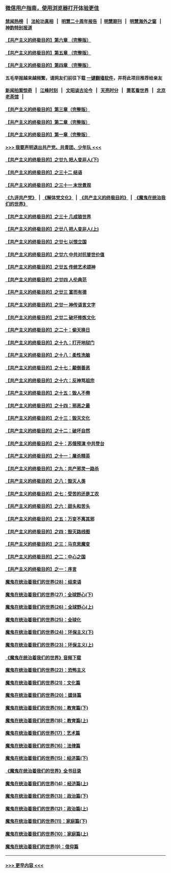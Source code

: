 ### [微信用户指南，使用浏览器打开体验更佳](https://github.com/gfw-breaker/banned-news1/blob/master/indexes/wechat-guide.md?t=0)
#### [禁闻热榜](热点新闻.md?t=0)  &nbsp;&nbsp;|&nbsp;&nbsp; [法轮功真相](https://github.com/gfw-breaker/truth/blob/master/README.md?t=0) &nbsp;&nbsp;|&nbsp;&nbsp; [明慧二十周年报告](https://github.com/gfw-breaker/mh-reports/blob/master/README.md?t=0) &nbsp;&nbsp;|&nbsp;&nbsp;[明慧期刊](https://github.com/gfw-breaker/mh-qikan) &nbsp;&nbsp;|&nbsp;&nbsp; [明慧海外之窗](https://github.com/gfw-breaker/mh-news/blob/master/README.md?t=0) &nbsp;&nbsp;|&nbsp;&nbsp; [神韵特别报道](https://github.com/gfw-breaker/mh-news/blob/master/shenyun.md?t=0)
#### [【共产主义的终极目的】第六章 （完整版）](../pages/nsc422/n11428913.md?t=02161155) 
#### [【共产主义的终极目的】第五章 （完整版）](../pages/nsc422/n11428912.md?t=02161155) 
#### [【共产主义的终极目的】第四章 （完整版）](../pages/nsc422/n11428907.md?t=02161155) 
#### 五毛举报越来越频繁，请网友们前往下载 [一键翻墙软件](https://github.com/gfw-breaker/ssr-accounts)，并将此项目推荐给亲友
#### [新闻拍案惊奇](https://github.com/gfw-breaker/banned-news1/blob/master/pages/link4.md) &nbsp;&nbsp;|&nbsp;&nbsp; [江峰时刻](https://github.com/gfw-breaker/banned-news1/blob/master/pages/link4.md) &nbsp;&nbsp;|&nbsp;&nbsp; [文昭谈古论今](https://github.com/gfw-breaker/banned-news1/blob/master/pages/link4.md) &nbsp;&nbsp;|&nbsp;&nbsp; [天亮时分](https://github.com/gfw-breaker/banned-news1/blob/master/pages/link4.md) &nbsp;&nbsp;|&nbsp;&nbsp; [萧茗看世界](https://github.com/gfw-breaker/banned-news1/blob/master/pages/link4.md) &nbsp;&nbsp;|&nbsp;&nbsp; [北京老茶馆](https://github.com/gfw-breaker/banned-news1/blob/master/pages/link4.md) &nbsp;&nbsp;|&nbsp;&nbsp; 
#### [【共产主义的终极目的】第三章（完整版）](../pages/nsc422/n11428848.md?t=02161155) 
#### [【共产主义的终极目的】第二章（完整版）](../pages/nsc422/n11428831.md?t=02161155) 
#### [【共产主义的终极目的】第一章（完整版）](../pages/nsc422/n11417651.md?t=02161155) 
#### [>>> 我要声明退出共产党、共青团、少年队 <<<](https://github.com/begood0513/goodnews/blob/master/quit/letter.md) 
#### [【共产主义的终极目的】之廿九 把人变非人(下)](../pages/nsc422/n11344140.md?t=02161155) 
#### [【共产主义的终极目的】之三十二 结语](../pages/nsc422/n11360535.md?t=02161155) 
#### [【共产主义的终极目的】之三十一 末世景观](../pages/nsc422/n11351129.md?t=02161155) 
#### [《九评共产党》](https://github.com/begood0513/9ping.md/blob/master/README.md) &nbsp;|&nbsp; [《解体党文化》](../../../../jtdwh.md/blob/master/README.md)  &nbsp;|&nbsp; [《共产主义的终极目的》](../../../../gczydzjmd.md/blob/master/README.md) &nbsp;|&nbsp; [《魔鬼在统治我们的世界》](../../../../mgztzwmdsj.md/blob/master/README.md) 
#### [【共产主义的终极目的】之三十 几成狼世界](../pages/nsc422/n11348280.md?t=02161155) 
#### [【共产主义的终极目的】之廿八 把人变非人(上)](../pages/nsc422/n11340492.md?t=02161155) 
#### [【共产主义的终极目的】之廿七 以恨立国](../pages/nsc422/n11336944.md?t=02161155) 
#### [【共产主义的终极目的】之廿六 中共对抗普世价值](../pages/nsc422/n11324785.md?t=02161155) 
#### [【共产主义的终极目的】之廿五 传统艺术颂神](../pages/nsc422/n11296396.md?t=02161155) 
#### [【共产主义的终极目的】之廿四 人伦典范](../pages/nsc422/n11296397.md?t=02161155) 
#### [【共产主义的终极目的】之廿三 富而有德](../pages/nsc422/n11283598.md?t=02161155) 
#### [【共产主义的终极目的】之廿一 神传语言文字](../pages/nsc422/n11263265.md?t=02161155) 
#### [【共产主义的终极目的】之廿二 破坏修炼文化](../pages/nsc422/n11245728.md?t=02161155) 
#### [【共产主义的终极目的】之二十：偷天换日](../pages/nsc422/n11238846.md?t=02161155) 
#### [【共产主义的终极目的】之十九：打开地狱门](../pages/nsc422/n11206376.md?t=02161155) 
#### [【共产主义的终极目的】之十八：柔性洗脑](../pages/nsc422/n11199994.md?t=02161155) 
#### [【共产主义的终极目的】之十七：颠倒善恶](../pages/nsc422/n11179782.md?t=02161155) 
#### [【共产主义的终极目的】之十六：反神骂祖宗](../pages/nsc422/n11166798.md?t=02161155) 
#### [【共产主义的终极目的】之十五：毁人不倦](../pages/nsc422/n11166792.md?t=02161155) 
#### [【共产主义的终极目的】之十四：邪恶之最](../pages/nsc422/n11150249.md?t=02161155) 
#### [【共产主义的终极目的】之十三：毁灭文化](../pages/nsc422/n11135227.md?t=02161155) 
#### [【共产主义的终极目的】之十二：破坏自然](../pages/nsc422/n11135214.md?t=02161155) 
#### [【共产主义的终极目的】之十：苏俄预演 中共登台](../pages/nsc422/n11118424.md?t=02161155) 
#### [【共产主义的终极目的】之十一：屠杀精英](../pages/nsc422/n11118442.md?t=02161155) 
#### [【共产主义的终极目的】之九：共产邪灵一路杀](../pages/nsc422/n11114139.md?t=02161155) 
#### [【共产主义的终极目的】之八：毁灭人类](../pages/nsc422/n11108503.md?t=02161155) 
#### [【共产主义的终极目的】之七：受苦的还是工农](../pages/nsc422/n11101809.md?t=02161155) 
#### [【共产主义的终极目的】之六：甜头和苦头](../pages/nsc422/n11096971.md?t=02161155) 
#### [【共产主义的终极目的】之五：万变不离其邪](../pages/nsc422/n11091285.md?t=02161155) 
#### [【共产主义的终极目的】之四：毁灭路线图](../pages/nsc422/n11086284.md?t=02161155) 
#### [【共产主义的终极目的】之三：马克思魔变](../pages/nsc422/n11061941.md?t=02161155) 
#### [【共产主义的终极目的】之二：中心之国](../pages/nsc422/n11047728.md?t=02161155) 
#### [【共产主义的终极目的】之一：序言](../pages/nsc422/n11086077.md?t=02161155) 
#### [魔鬼在统治着我们的世界(28)：结束语](../pages/nsc422/n10936246.md?t=02161155) 
#### [魔鬼在统治着我们的世界(27)：全球野心(下)](../pages/nsc422/n10928319.md?t=02161155) 
#### [魔鬼在统治着我们的世界(26)：全球野心(上)](../pages/nsc422/n10900318.md?t=02161155) 
#### [魔鬼在统治着我们的世界(25)：全球化](../pages/nsc422/n10788205.md?t=02161155) 
#### [魔鬼在统治着我们的世界(24)：环保主义(下)](../pages/nsc422/n10695307.md?t=02161155) 
#### [魔鬼在统治着我们的世界(23)：环保主义(上)](../pages/nsc422/n10688613.md?t=02161155) 
#### [《魔鬼在统治着我们的世界》音频下载](../pages/nsc422/n10635553.md?t=02161155) 
#### [魔鬼在统治着我们的世界(22)：恐怖主义](../pages/nsc422/n10614727.md?t=02161155) 
#### [魔鬼在统治着我们的世界(21)：文化篇](../pages/nsc422/n10597706.md?t=02161155) 
#### [魔鬼在统治着我们的世界(20)：媒体篇](../pages/nsc422/n10586579.md?t=02161155) 
#### [魔鬼在统治着我们的世界(19)：教育篇(下)](../pages/nsc422/n10564808.md?t=02161155) 
#### [魔鬼在统治着我们的世界(18)：教育篇(上)](../pages/nsc422/n10526970.md?t=02161155) 
#### [魔鬼在统治着我们的世界(17)：艺术篇](../pages/nsc422/n10499093.md?t=02161155) 
#### [魔鬼在统治着我们的世界(16)：法律篇](../pages/nsc422/n10485969.md?t=02161155) 
#### [魔鬼在统治着我们的世界(15)：经济篇(下)](../pages/nsc422/n10469975.md?t=02161155) 
#### [《魔鬼在统治着我们的世界》全书目录](../pages/nsc422/n10464261.md?t=02161155) 
#### [魔鬼在统治着我们的世界(14)：经济篇(上)](../pages/nsc422/n10457370.md?t=02161155) 
#### [魔鬼在统治着我们的世界(13)：政治篇(下)](../pages/nsc422/n10448270.md?t=02161155) 
#### [魔鬼在统治着我们的世界(12)：政治篇(上)](../pages/nsc422/n10444576.md?t=02161155) 
#### [魔鬼在统治着我们的世界(11)：家庭篇(下)](../pages/nsc422/n10440961.md?t=02161155) 
#### [魔鬼在统治着我们的世界(10)：家庭篇(上)](../pages/nsc422/n10435448.md?t=02161155) 
#### [魔鬼在统治着我们的世界(9)：信仰篇](../pages/nsc422/n10432159.md?t=02161155) 

----
#### [ >>> 更早内容 <<< ](../indexes/nsc422-earlier.md)
